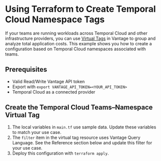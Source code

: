 # Using Terraform to Create Temporal Cloud Namespace Tags

If your teams are running workloads across Temporal Cloud and other infrastructure providers, you can use [Virtual Tags](https://docs.vantage.sh/tagging/) in Vantage to group and analyze total application costs. This example shows you how to create a configuration based on Temporal Cloud namespaces associated with teams.

## Prerequisites

- Valid Read/Write Vantage API token
- Export with `export VANTAGE_API_TOKEN=<YOUR_API_TOKEN>`
- Temporal Cloud as a connected provider

## Create the Temporal Cloud Teams–Namespace Virtual Tag

1. The local variables in `main.tf` use sample data. Update these variables to match your use case.
2. The `filter` item in the virtual tag resource uses Vantage Query Language. See the Reference section below and update this filter for your use case.
3. Deploy this configuration with `terraform apply`.
